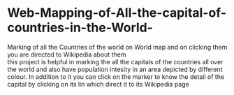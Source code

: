 # Web-Mapping-of-All-the-capital-of-countries-in-the-World-
Marking of all the Countries of the world on World map and on clicking them you are directed to Wikipedia about them  
this project is helpful in marking the all the capitals of the countries all over the world and also have population intesity in an area depicted by different colour.
In addition to it you can click on the marker to know the detail of the capital by clicking on its lin which direct it to its Wikipedia page 
